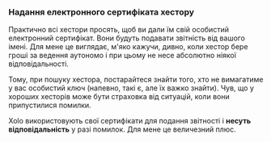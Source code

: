 ### Надання електронного сертифіката хестору

Практично всі хестори просять, щоб ви дали їм свій особистий електронний сертифікат. Вони будуть подавати звітність від
вашого імені. Для мене це виглядає, м'яко кажучи, дивно, коли хестор бере гроші за ведення аутономо і при цьому не несе
абсолютно ніякої відповідальності.

Тому, при пошуку хестора, постарайтеся знайти того, хто не вимагатиме у вас особистий ключ (напевно, такі є, але їх
важко знайти). Чув, що у хороших хесторів може бути страховка від ситуацій, коли вони припустилися помилки.

Xolo використовують свої сертифікати для подання звітності і **несуть відповідальність** у разі помилок. Для мене це
величезний плюс.
